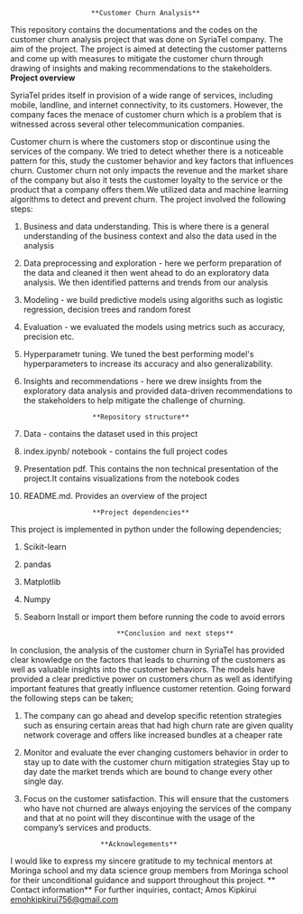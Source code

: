                         **Customer Churn Analysis**

This repository contains the documentations and the codes on the customer churn analysis project that was done on SyriaTel company.
The aim of the project. The project is aimed at detecting the customer patterns and come up with measures to mitigate the customer churn through drawing of insights and making recommendations to the stakeholders.
                         **Project overview** 

SyriaTel prides itself in provision of  a wide range of services, including mobile, landline, and internet connectivity, to its customers. However, the company faces the menace of customer churn which is a problem that is witnessed across several other telecommunication companies. 

Customer churn is where the customers stop or discontinue using the services of the company. We tried to detect whether there is a noticeable pattern for this, study the customer behavior and key factors that influences churn. 
Customer churn not only impacts the revenue and the market share of the company but also it tests the customer loyalty to the service or the product that a company offers them.We utilized data and machine learning algorithms to detect and prevent churn.
The project involved the following steps:
1. Business and data understanding. This is where there is a general understanding of the business context and also the data used in the analysis
2. Data preprocessing and exploration - here we perform preparation of the data and cleaned it then went ahead to do an exploratory data analysis. We then identified patterns and trends from our analysis
3. Modeling - we build predictive models using algoriths such as logistic regression, decision trees and random forest
4. Evaluation - we evaluated the models using metrics such as accuracy, precision etc.
5. Hyperparametr tuning. We tuned the best performing model's hyperparameters to increase its accuracy and also generalizability.
6. Insights and recommendations - here we drew insights from the exploratory data analysis and provided data-driven recommendations to the stakeholders to help mitigate the challenge of churning.

                        **Repository structure**

1. Data - contains the dataset used in this project
2. index.ipynb/ notebook - contains the full project codes 
3. Presentation pdf. This contains the non technical presentation of the project.It contains visualizations from the notebook codes
4. README.md. Provides an overview of the project

                        **Project dependencies**

This project is implemented in python under the following dependencies;
1. Scikit-learn
2. pandas
3. Matplotlib
4. Numpy
5. Seaborn
    Install or import them before running the code to avoid errors

                              **Conclusion and next steps**

In conclusion, the analysis of the customer churn in SyriaTel has provided clear knowledge on the factors that leads to churning of the customers as well as  valuable insights into the  customer behaviors. 
The models have provided a clear predictive power on customers churn as well as identifying important features that greatly influence customer retention.
      Going forward the following steps can be taken;
1. The company can go ahead and develop specific retention strategies such as ensuring certain areas that had high churn rate are given quality network coverage and offers like increased bundles at a cheaper rate
2. Monitor and evaluate the ever changing customers behavior in order to stay up to date with the customer churn mitigation strategies 
Stay up to day date the market trends which are bound to change every other single day.
3. Focus on the customer satisfaction. This will ensure that the customers who have not churned are always enjoying the services of the company and that at no point will they discontinue with the usage of the company’s services and products.

                          **Acknowlegements**
I would like to express my sincere gratitude to my technical mentors at Moringa school and my data science group members from Moringa school for their unconditional guidance and support throughout this project.
                       ** Contact information**
For further inquiries, contact;
Amos Kipkirui
emohkipkirui756@gmail.com



